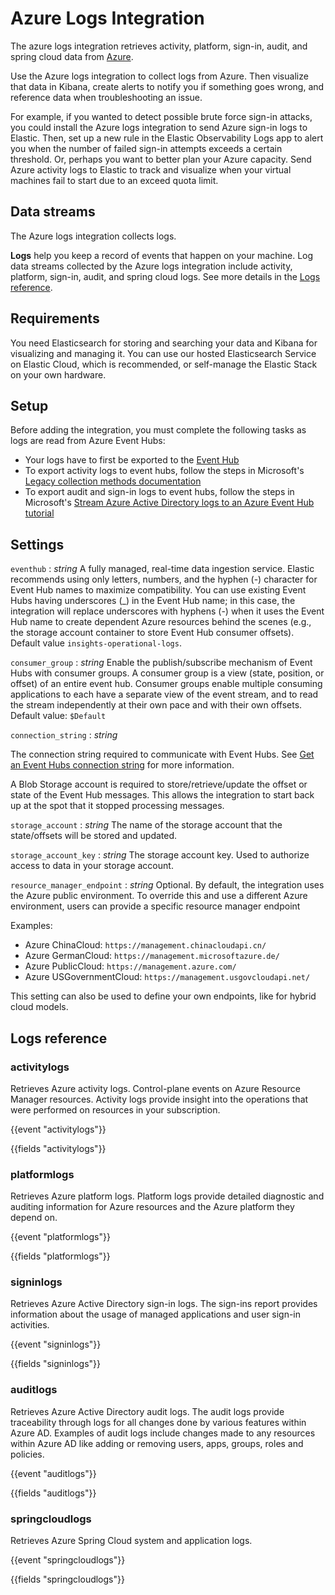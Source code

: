 # Azure Logs Integration
The azure logs integration retrieves activity, platform, sign-in, audit, and spring cloud data from [Azure](https://docs.microsoft.com/en-us/azure/?product=popular).

Use the Azure logs integration to collect logs from Azure.
Then visualize that data in Kibana, create alerts to notify you if something goes wrong,
and reference data when troubleshooting an issue.

For example, if you wanted to detect possible brute force sign-in attacks, you
could install the Azure logs integration to send Azure sign-in logs to Elastic.
Then, set up a new rule in the Elastic Observability Logs app to alert you when the number of failed sign-in attempts exceeds a certain threshold.
Or, perhaps you want to better plan your Azure capacity.
Send Azure activity logs to Elastic to track and visualize when your virtual machines
fail to start due to an exceed quota limit.

## Data streams

The Azure logs integration collects logs.

**Logs** help you keep a record of events that happen on your machine.
Log data streams collected by the Azure logs integration include activity, platform, sign-in, audit, and spring cloud logs.
See more details in the [Logs reference](#logs-reference).

## Requirements

You need Elasticsearch for storing and searching your data and Kibana for visualizing and managing it.
You can use our hosted Elasticsearch Service on Elastic Cloud, which is recommended, or self-manage the Elastic Stack on your own hardware.

## Setup

Before adding the integration, you must complete the following tasks as logs are read from Azure Event Hubs:

* Your logs have to first be exported to the [Event Hub](https://docs.microsoft.com/en-us/azure/event-hubs/event-hubs-create-kafka-enabled)
 * To export activity logs to event hubs, follow the steps in Microsoft's [Legacy collection methods documentation](https://docs.microsoft.com/en-us/azure/azure-monitor/platform/activity-log-export)
* To export audit and sign-in logs to event hubs, follow the steps in Microsoft's [Stream Azure Active Directory logs to an Azure Event Hub tutorial](https://docs.microsoft.com/en-us/azure/active-directory/reports-monitoring/tutorial-azure-monitor-stream-logs-to-event-hub)

## Settings

`eventhub` :
_string_
A fully managed, real-time data ingestion service. Elastic recommends using only letters, numbers, and the hyphen (-) character for Event Hub names to maximize compatibility. You can use existing Event Hubs having underscores (_) in the Event Hub name; in this case, the integration will replace underscores with hyphens (-) when it uses the Event Hub name to create dependent Azure resources behind the scenes (e.g., the storage account container to store Event Hub consumer offsets).
Default value `insights-operational-logs`.

`consumer_group` :
_string_
Enable the publish/subscribe mechanism of Event Hubs with consumer groups. A consumer group is a view (state, position, or offset) of an entire event hub. Consumer groups enable multiple consuming applications to each have a separate view of the event stream, and to read the stream independently at their own pace and with their own offsets.
Default value: `$Default`

`connection_string` :
_string_

The connection string required to communicate with Event Hubs. See [Get an Event Hubs connection string](https://docs.microsoft.com/en-us/azure/event-hubs/event-hubs-get-connection-string) for more information.

A Blob Storage account is required to store/retrieve/update the offset or state of the Event Hub messages. This allows the integration to start back up at the spot that it stopped processing messages.

`storage_account` :
_string_
The name of the storage account that the state/offsets will be stored and updated.

`storage_account_key` :
_string_
The storage account key. Used to authorize access to data in your storage account.

`resource_manager_endpoint` :
_string_
Optional. By default, the integration uses the Azure public environment. To override this and use a different Azure environment, users can provide a specific resource manager endpoint

Examples:

* Azure ChinaCloud: `https://management.chinacloudapi.cn/`
* Azure GermanCloud: `https://management.microsoftazure.de/`
* Azure PublicCloud: `https://management.azure.com/`
* Azure USGovernmentCloud: `https://management.usgovcloudapi.net/`

This setting can also be used to define your own endpoints, like for hybrid cloud models.

## Logs reference

### activitylogs
Retrieves Azure activity logs. Control-plane events on Azure Resource Manager resources. Activity logs provide insight into the operations that were performed on resources in your subscription.

{{event "activitylogs"}}

{{fields "activitylogs"}}

### platformlogs
Retrieves Azure platform logs. Platform logs provide detailed diagnostic and auditing information for Azure resources and the Azure platform they depend on.

{{event "platformlogs"}}

{{fields "platformlogs"}}

### signinlogs
Retrieves Azure Active Directory sign-in logs. The sign-ins report provides information about the usage of managed applications and user sign-in activities.

{{event "signinlogs"}}

{{fields "signinlogs"}}

### auditlogs
Retrieves Azure Active Directory audit logs. The audit logs provide traceability through logs for all changes done by various features within Azure AD. Examples of audit logs include changes made to any resources within Azure AD like adding or removing users, apps, groups, roles and policies.

{{event "auditlogs"}}

{{fields "auditlogs"}}

### springcloudlogs

Retrieves Azure Spring Cloud system and application logs.

{{event "springcloudlogs"}}

{{fields "springcloudlogs"}}
